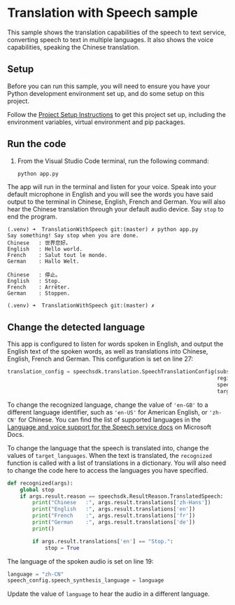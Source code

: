 # Translation with Speech sample

This sample shows the translation capabilities of the speech to text service, converting speech to text in multiple languages. It also shows the voice capabilities, speaking the Chinese translation.

## Setup

Before you can run this sample, you will need to ensure you have your Python development environment set up, and do some setup on this project.

Follow the [Project Setup Instructions](../ProjectSetup.md) to get this project set up, including the environment variables, virtual environment and pip packages.

## Run the code

1. From the Visual Studio Code terminal, run the following command:

    ```sh
    python app.py
    ```

The app will run in the terminal and listen for your voice. Speak into your default microphone in English and you will see the words you have said output to the terminal in Chinese, English, French and German. You will also hear the Chinese translation through your default audio device. Say `stop` to end the program.

```output
(.venv) ➜  TranslationWithSpeech git:(master) ✗ python app.py
Say something! Say stop when you are done.
Chinese   : 世界您好。
English   : Hello world.
French    : Salut tout le monde.
German    : Hallo Welt.

Chinese   : 停止。
English   : Stop.
French    : Arrêter.
German    : Stoppen.

(.venv) ➜  TranslationWithSpeech git:(master) ✗
```

## Change the detected language

This app is configured to listen for words spoken in English, and output the English text of the spoken words, as well as translations into Chinese, English, French and German. This configuration is set on line 27:

```python
translation_config = speechsdk.translation.SpeechTranslationConfig(subscription=key,
                                                                   region=region,
                                                                   speech_recognition_language='en-GB',
                                                                   target_languages=('zh-Hans', 'en', 'fr', 'de'))
```

To change the recognized language, change the value of `'en-GB'` to a different language identifier, such as `'en-US'` for American English, or `'zh-CN'` for Chinese. You can find the list of supported languages in the [Language and voice support for the Speech service docs](https://docs.microsoft.com/azure/cognitive-services/speech-service/language-support?WT.mc_id=build2020_ca-github-jabenn) on Microsoft Docs.

To change the language that the speech is translated into, change the values of `target_languages`. When the text is translated, the `recognized` function is called with a list of translations in a dictionary. You will also need to change the code here to access the languages you have specified.

```python
def recognized(args):
    global stop
    if args.result.reason == speechsdk.ResultReason.TranslatedSpeech:
        print("Chinese   :", args.result.translations['zh-Hans'])
        print("English   :", args.result.translations['en'])
        print("French    :", args.result.translations['fr'])
        print("German    :", args.result.translations['de'])
        print()

        if args.result.translations['en'] == "Stop.":
            stop = True
```

The language of the spoken audio is set on line 19:

```python
language = "zh-CN"
speech_config.speech_synthesis_language = language
```

Update the value of `language` to hear the audio in a different language.
